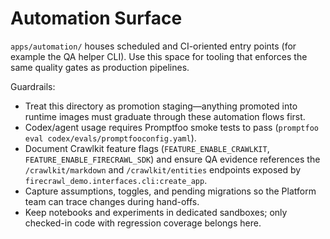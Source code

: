 # Automation Surface

`apps/automation/` houses scheduled and CI-oriented entry points (for example the
QA helper CLI). Use this space for tooling that enforces the same quality gates as
production pipelines.

Guardrails:

- Treat this directory as promotion staging—anything promoted into runtime
  images must graduate through these automation flows first.
- Codex/agent usage requires Promptfoo smoke tests to pass
  (`promptfoo eval codex/evals/promptfooconfig.yaml`).
- Document Crawlkit feature flags (`FEATURE_ENABLE_CRAWLKIT`, `FEATURE_ENABLE_FIRECRAWL_SDK`) and ensure QA evidence references the `/crawlkit/markdown` and `/crawlkit/entities` endpoints exposed by `firecrawl_demo.interfaces.cli:create_app`.
- Capture assumptions, toggles, and pending migrations so the Platform team can
  trace changes during hand-offs.
- Keep notebooks and experiments in dedicated sandboxes; only checked-in code
  with regression coverage belongs here.
